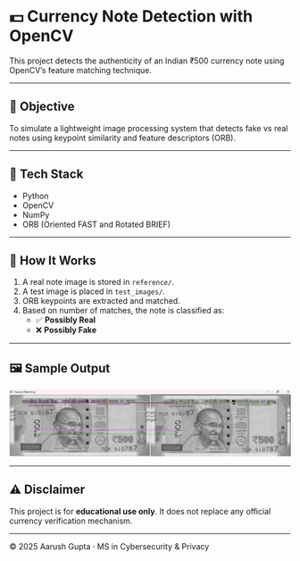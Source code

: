 # 💵 Currency Note Detection with OpenCV

This project detects the authenticity of an Indian ₹500 currency note using OpenCV’s feature matching technique.

---

## 🎯 Objective

To simulate a lightweight image processing system that detects fake vs real notes using keypoint similarity and feature descriptors (ORB).

---

## 🧰 Tech Stack

- Python
- OpenCV
- NumPy
- ORB (Oriented FAST and Rotated BRIEF)

---

## 🔧 How It Works

1. A real note image is stored in `reference/`.
2. A test image is placed in `test_images/`.
3. ORB keypoints are extracted and matched.
4. Based on number of matches, the note is classified as:
   - ✅ **Possibly Real**
   - ❌ **Possibly Fake**

---

## 🖼️ Sample Output

![Feature Matching Output](screenshots/matching-output.png)

---

## ⚠️ Disclaimer

This project is for **educational use only**. It does not replace any official currency verification mechanism.

---

© 2025 Aarush Gupta · MS in Cybersecurity & Privacy

